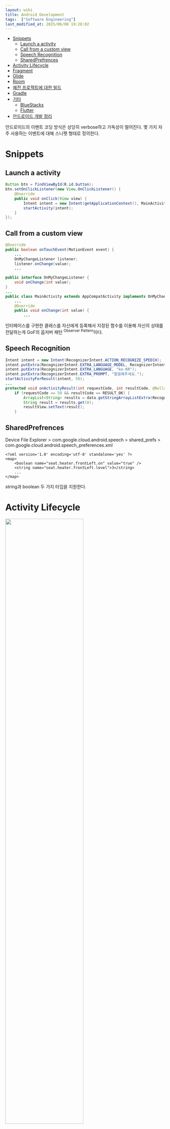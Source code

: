 ```yaml
---
layout: wiki 
title: Android Development
tags:  ["Software Engineering"]
last_modified_at: 2025/06/08 19:28:02
---
```


<!-- TOC -->

- [Snippets](#snippets)
  - [Launch a activity](#launch-a-activity)
  - [Call from a custom view](#call-from-a-custom-view)
  - [Speech Recognition](#speech-recognition)
  - [SharedPrefrences](#sharedprefrences)
- [Activity Lifecycle](#activity-lifecycle)
- [Fragment](#fragment)
- [Glide](#glide)
- [Room](#room)
- [예전 프로젝트에 대한 빌드](#예전-프로젝트에-대한-빌드)
- [Gradle](#gradle)
- [기타](#기타)
  - [BlueStacks](#bluestacks)
  - [Flutter](#flutter)
- [안드로이드 개발 정리](#안드로이드-개발-정리)

<!-- /TOC -->

안드로이드의 이벤트 코딩 방식은 상당히 verbose하고 가독성이 떨어진다. 몇 가지 자주 사용하는 이벤트에 대해 스니펫 형태로 정의한다.

# Snippets
## Launch a activity
```java
Button btn = findViewById(R.id.button);
btn.setOnClickListener(new View.OnClickListener() {
    @Override
    public void onClick(View view) {
        Intent intent = new Intent(getApplicationContext(), MainActivity.class);
        startActivity(intent);
    }
});
```

## Call from a custom view
```java
@Override
public boolean onTouchEvent(MotionEvent event) {
    ...
    OnMyChangeListener listener;
    listener.onChange(value);
    ...

public interface OnMyChangeListener {
    void onChange(int value);
}
...
public class MainActivity extends AppCompatActivity implements OnMyChangeListener{
    ...
    @Override
    public void onChange(int value) {
        ...
```

인터페이스를 구현한 클래스를 자신에게 등록해서 지정된 함수를 이용해 자신의 상태를 전달하는게 GoF의 옵저버 패턴 <sup>Observer Pattern</sup>이다.

## Speech Recognition
```java
Intent intent = new Intent(RecognizerIntent.ACTION_RECOGNIZE_SPEECH);
intent.putExtra(RecognizerIntent.EXTRA_LANGUAGE_MODEL, RecognizerIntent.LANGUAGE_MODEL_FREE_FORM);
intent.putExtra(RecognizerIntent.EXTRA_LANGUAGE, "ko-KR");
intent.putExtra(RecognizerIntent.EXTRA_PROMPT, "말씀해주세요.");
startActivityForResult(intent, 50);
...
protected void onActivityResult(int requestCode, int resultCode, @Nullable Intent data) {
    if (requestCode == 50 && resultCode == RESULT_OK) {
        ArrayList<String> results = data.getStringArrayListExtra(RecognizerIntent.EXTRA_RESULTS);
        String result = results.get(0);
        resultView.setText(result);
    }
```

## SharedPrefrences
Device File Explorer &gt; com.google.cloud.android.speech &gt; shared_prefs &gt; com.google.cloud.android.speech_preferences.xml
```
<?xml version='1.0' encoding='utf-8' standalone='yes' ?>
<map>
    <boolean name="seat.heater.frontLeft.on" value="true" />
    <string name="seat.heater.frontLeft.level">3</string>
    ...
</map>
```
string과 boolean 두 가지 타입을 지원한다.

# Activity Lifecycle
<img src="https://developer.android.com/guide/components/images/activity_lifecycle.png" width="70%">

# Fragment
Fragment는 다른 뷰와 다르게 액티비티의 생명주기를 그대로 따르는 뷰이다.

# Glide
Glide는 2014년 구글 IO 행사에서 발표된 라이브러리로 원래 Bump 앱에서 내부적으로 이용하던 라이브러리를 구글이 인수하여 공개한 이미지 핸들링 라이브러리

Matisse는 갤러리를 연동하기 위한 라이브러리

# Room
룸은 SQLite 추상화 라이브러리

# 예전 프로젝트에 대한 빌드
Gradle 2.x 프로젝트는 그대로 빌드되지 않는다. 왜냐면, `repositories`에 `jcenter()`만 등록되어 있기 때문이다. 따라서 아래와 같이 수정해야 한다.
```
repositories {
    jcenter()
    maven {
        url 'https://maven.google.com/'
        name 'Google'
    }
}
```
Gradle 5.x에서는 단순히 `google()`을 지정하면 되나 예전 버전은 저렇게 주소를 명시해야 한다. 또는, 오류 화면에서 `Add Google Maven repository and sync project`를 선택 하면 자동으로 설정해준다.

# Gradle
Gradle 버전 업그레이드(6.1 설치) 및 `sourceCompatibility = 11`(LTS 버전)로 올리기 위해 다음 과정을 거쳤다.
```
$ brew list gradle      # 현재 설치 버전 확인
$ brew upgrade gradle   # 업그레이드
```
Gradle은 wrapper 기반 실행이 recommend 이므로,
```
$ gradle wrapper
```
로 wrapper를 설치한다. JDK는 [Amazon Corretto 11 설치](https://aws.amazon.com/corretto/) JAVA_HOME 설정 `export JAVA_HOME=$(/usr/libexec/java_home)` 결국 `sourceCompatibility`는 `8`에서 올리지 못함.

# 기타
## BlueStacks
원래 모바일 게임 emulator에 좀 더 가까우나 안드로이드 개발시 가장 가벼운 가상 환경이라 매우 편리하다. 사실 핸드폰을 매 번 연결하는 것은 적잖이 귀찮다. 반드시 BlueStacks 먼저 띄우고, 이후에 Android Studio를 구동한다. 잘 안될때가 있는데, 순서대로 띄우고 좀 기다리니 된다. flutter 할때 안됐는데, 일반 android native 프로젝트로 먼저 실행해서 배포한 후 다시 해보니 잘 된다. `adb`를 이용한 디버깅도 가능할 것 같은데, 자주 발생하는 문제이므로 명확한 문제와 해결 방법 파악이 필요.

## Flutter
원래 조금 다르지만 당분간은 여기 같이 정리한다. React Native와 경쟁 관계인 구글의 앱 native 개발 환경. 안드로이드 스튜디오에 잘 연동된다. 예전에 react native는 vscode 같은 별도 툴에서 웹 페이지 개발하듯이 했는데, flutter는 동일한 안드로이드 스튜디오에 플러그인을 잘 지원한다. 심지어 Dart 플러그인은 jetbrains에서 직접 만들었다. 반면 react native는 3rd party plugin만 몇 개 보인다. 적어도 android studio를 계속 사용한다면 훨씬 편리한 개발 환경.

Container 태그를 이용해 디자인 구성을 html과 유사한 형태로 기술한다. css 같은 내용도 속성으로 정의한다. 데이터는 별도의 파일에서 모듈처럼 구현했는데, dart의 문법은 기존 C 계열과 큰 차이가 없어 보인다.

# 안드로이드 개발 정리
*참고: 아래 내용은 2014년 여름 기준이며 현재는 개발 도구 및 버전이 변경 되었습니다.*

<img src="https://31.media.tumblr.com/80af5408aa9b6ce288937cde4e54247a/tumblr_inline_n98vm0WqsZ1qzgoac.jpg" />

- 작년에 받아둔 Android Studio는 0.4 Alpha 버전이었는데 이제 Beta로 올라갔고 버전도 0.8이다. 당장 툴을 업그레이드 하는데서 부터 시작했다. 왜 Eclipse ADT가 아닌 Android Studio를 택했냐면 Eclipse의 느리고 무거움, 직관적이지 않음이 싫었고 Ant로 빌드환경을 구성하고 싶지 않았다. 게다가 Java 개발툴로도 IntelliJ를 사용하고 있기도 하다.
- Java니까 기존에 존재하는 Java의 풍부한 라이브러리를 그대로 활용할 수 있다. 탄탄한 Java 생태계의 도움을 받을 수 있다.
- 프로젝트 생성시 다양한 앱 이벤트에 대해 skeleton 코드를 생성해주는건 흡사 MFC로 Win32 프로그램을 만들면 다양한 generated 코드를 보여주는 것 같다. 하지만 난이도는 Visual C++ 보다는 Visual Basic에 더 가깝다. 이는 쉽다고 비아냥 대는게 아니라 그만큼 쉽게 잘 설계됐다는 얘기이기도 하다. 물론 Java에 이미 익숙해서 일수도 있고 Visual Studio보다 Android Studio가 좀 더 편해서 그럴 수도 있다.
- 각종 troubleshooting은 SO에서 해결했다. 예전 Visual C++ 개발할때 codeguru나 codeproject를 참고하곤 했는데 거긴 질의 응답이 아니라 일종의 '개발 문서 & 예제 코드' 사이트다. 그러다보니 업데이트 주기도 늦고 문서도 풍부하지 않았다. 비슷한 주제의 문서에서 예제 코드를 추출해 한참동안 들여다보곤 했는데 이젠 정확히 일치하는 Stackoverflow 주제에서 정확하게 필요한 답변을 얻을 수 있으니 정말 편하다.
- 개발 정보를 계속 찾다보니 Stackoverflow만 나왔다. 이후에는 아예 검색창을 Stackoverflow로 고정하고 검색하기 시작했다.

<img src="https://31.media.tumblr.com/9946ca41b67a6055ce4ac2bc38f71ae5/tumblr_inline_n98vooKtOI1qzgoac.png" />

- 코드의 5할은 Stackoverflow가 채워줬고 3할은 github에서 차용했다. 내가 만든건 나머지 2할 뿐이다.
- intent-filter 속성 중 앱 실행에 관여하는 LAUNCHER와 deep link를 구성할 수 있는 BROWSABLE은 함께 명시할 수 없다. 그렇게하면 설치 후 ‘열기’ 버튼이 disabled 되고 launcher 아이콘이 보이지 않는다. intent-fileter를 두 번 만드는등 이를 피해갈 수 있는 work-around가 있지만 이렇게 하면 플레이스토어 등록은 당연히 거절될 것이다. 이 모든 경우는 Stackoverflow에 나와있으며 Activity를 2개 만들어 LAUNCHER와 BROWSABLE을 분리하는 것으로 해결했다.
- AVD는 너무 느려서 쓸만한 물건이 못된다. 하지만 디버깅을 위해 어쩔 수 없는 선택이기도 하다. [CPU를 x86으로 설정하고 Host GPU를 사용하는 방법][2]등이 그나마 도움이 된다.
- 디버깅하는데 [adb(Android Debug Bridge)][4]가 큰 도움이 됐다. 그런데 adb가 너무 편리하여 여기에 의존하다보니 testcase를 만들지 않고 계속 debug 관점에서만 접근한 점은 아쉬움으로 남는다.
- 최종 테스트를 위해선 결국 물리적인 기기에 연결해서 테스트가 필요한데 USB Debugging은 번거롭고 특히 PC가 아니라 맥과 연결하는건 잘 되지도 않았다. (LG 옵티머스 G) 그래서 간단한 Gradle 배포 task를 만들었고 아예 Dropbox로 배포해버렸다. 모바일에서 Dropbox에 접속해 apk를 설치했다. 일종의 원격 배포를 구현했고 매우 편했다.
- 이 분야도 개선 속도가 빠르다 보니 1년전 tutorial이 벌써 deprecated에 가깝다. 예를 들어 fragments가 어느새 activity의 필수 요소에 포함된 것등이고 최신 버전으로 생성해보면 PlaceholderFragment를 만들어 쓰는데 비교적 최신 tutorial을 봐야 이에 대한 예제가 나온다. 몇 년전에 사둔 안드로이드 개발 책은 전혀 도움이 되지 않았고(안드로이드의 개발 역사를 되짚어 보겠다면 모르겠으나) 그런면에서 갱신 속도가 빠른 Stackoverflow가 다시 한 번 도움이 됐다.
- 마음 같아선 ‘Android L’로 최신 기능(예를 들어 Material Design)을 마음껏 쓰고 싶었지만 범용성을 무시할 수 없다보니 4.1 Jelly Bean 기준으로 개발했다. API level 16이고 발표일은 2012년 7월이다. 프로젝트 생성할때 보면 현재 77% 기기에 대응된다고 나온다.
- [안드로이드도 API 가이드][3]도 문서화가 잘 되어 있어 큰 도움이 됐다. Visual C++ 개발시 msdn이 도움이 되는 것과 비슷하다. 안드로이드 앱도 Win32 프로그램 처럼 이벤트가 참 많다. 앱 개발시 각 이벤트 대응 설계를 제대로 하지 않으면 나중에 큰 재앙이 올 수 있겠다는 생각을 했다.

[2]: http://stackoverflow.com/questions/1554099/why-is-the-android-emulator-so-slow
[3]: http://developer.android.com/guide/index.html
[4]: http://developer.android.com/tools/help/adb.html